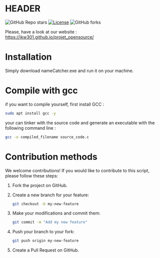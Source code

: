 # HEADER
![GitHub Repo stars](https://img.shields.io/github/stars/JKW301/projet_opensource)
[![License](https://img.shields.io/badge/license-MIT-blue.svg)](LICENSE)
![GitHub forks](https://img.shields.io/github/forks/JKW301/projet_opensource)

Please, have a look at our website : https://jkw301.github.io/projet_opensource/ 

# Installation
Simply download nameCatcher.exe and run it on your machine. 

# Compile with gcc

if you want to compile yourself, first install GCC :

```bash
sudo apt install gcc -y
```

your can tinker with the source code and generate an executable with the following command line : 

```bash
gcc -o compiled_filename source_code.c
```


# Contribution methods

We welcome contributions! If you would like to contribute to this script, please follow these steps:

1. Fork the project on GitHub.
2. Create a new branch for your feature:

    ```bash
    git checkout -b my-new-feature
    ```

3. Make your modifications and commit them:

    ```bash
    git commit -m "Add my new feature"
    ```

4. Push your branch to your fork:

    ```bash
    git push origin my-new-feature
    ```

5. Create a Pull Request on GitHub.
